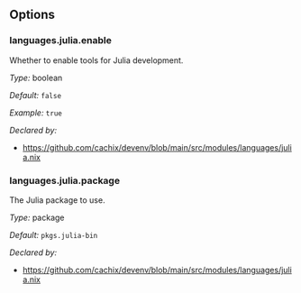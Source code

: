 [comment]: # (Do not edit this file as it is autogenerated. Go to docs/individual-docs if you want to make edits.)


[comment]: # (Please add your documentation on top of this line)

## Options

### languages\.julia\.enable

Whether to enable tools for Julia development\.



*Type:*
boolean



*Default:*
` false `



*Example:*
` true `

*Declared by:*
 - [https://github\.com/cachix/devenv/blob/main/src/modules/languages/julia\.nix](https://github.com/cachix/devenv/blob/main/src/modules/languages/julia.nix)



### languages\.julia\.package



The Julia package to use\.



*Type:*
package



*Default:*
` pkgs.julia-bin `

*Declared by:*
 - [https://github\.com/cachix/devenv/blob/main/src/modules/languages/julia\.nix](https://github.com/cachix/devenv/blob/main/src/modules/languages/julia.nix)
